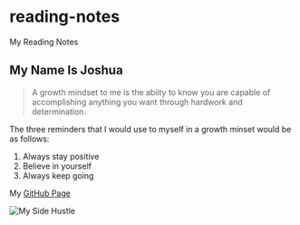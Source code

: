 # reading-notes
My Reading Notes

## My Name Is Joshua 

> A growth mindset to me is the abiity to know you are capable of accomplishing anything you want through
> hardwork and determination.

The three reminders that I would use to myself in a growth minset would be as follows:
1. Always stay positive
2. Believe in yourself
3. Always keep going

My [GitHub Page](https://dbird54.github.io/reading-notes/)

![My Side Hustle](C:\Users\EEG-J\OneDrive\Desktop\images.png)
